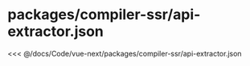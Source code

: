# packages/compiler-ssr/api-extractor.json

<<< @/docs/Code/vue-next/packages/compiler-ssr/api-extractor.json
